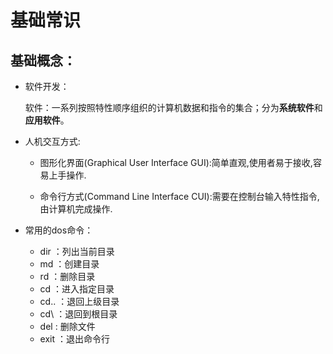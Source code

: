 # 基础常识

## 基础概念：

* 软件开发：

  软件：一系列按照特性顺序组织的计算机数据和指令的集合；分为**系统软件**和**应用软件**。

* 人机交互方式:

  * 图形化界面(Graphical User Interface GUI):简单直观,使用者易于接收,容易上手操作.

  * 命令行方式(Command Line Interface CUI):需要在控制台输入特性指令,由计算机完成操作.

* 常用的dos命令：
  
  * dir ：列出当前目录
  * md ：创建目录
  * rd ：删除目录
  * cd ：进入指定目录
  * cd.. ：退回上级目录
  * cd\ ：退回到根目录
  * del : 删除文件
  * exit ：退出命令行
